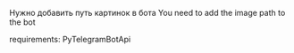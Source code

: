 Нужно добавить путь картинок в бота
You need to add the image path to the bot

requirements:
PyTelegramBotApi
